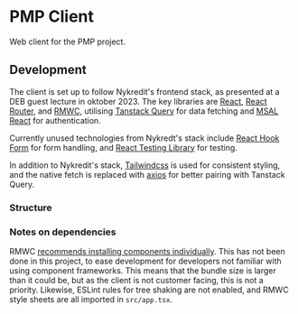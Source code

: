 # PMP Client

Web client for the PMP project.

## Development

The client is set up to follow Nykredit's frontend stack, as presented at a DEB guest lecture in oktober 2023. The key libraries are [React](https://react.dev/), [React Router](https://reactrouter.com/en/main), and [RMWC](https://rmwc.io/), utilising [Tanstack Query](https://tanstack.com/query/latest) for data fetching and [MSAL React](https://github.com/AzureAD/microsoft-authentication-library-for-js) for authentication.

Currently unused technologies from Nykredt's stack include [React Hook Form](https://react-hook-form.com/) for form handling, and [React Testing Library](https://testing-library.com/docs/react-testing-library/intro/) for testing.

In addition to Nykredit's stack, [Tailwindcss](https://tailwindcss.com/) is used for consistent styling, and the native fetch is replaced with [axios](https://axios-http.com/) for better pairing with Tanstack Query.

### Structure

### Notes on dependencies

RMWC [recommends installing components individually](https://rmwc.io/installation). This has not been done in this project, to ease development for developers not familiar with using component frameworks. This means that the bundle size is larger than it could be, but as the client is not customer facing, this is not a priority. Likewise, ESLint rules for tree shaking are not enabled, and RMWC style sheets are all imported in `src/app.tsx`.

